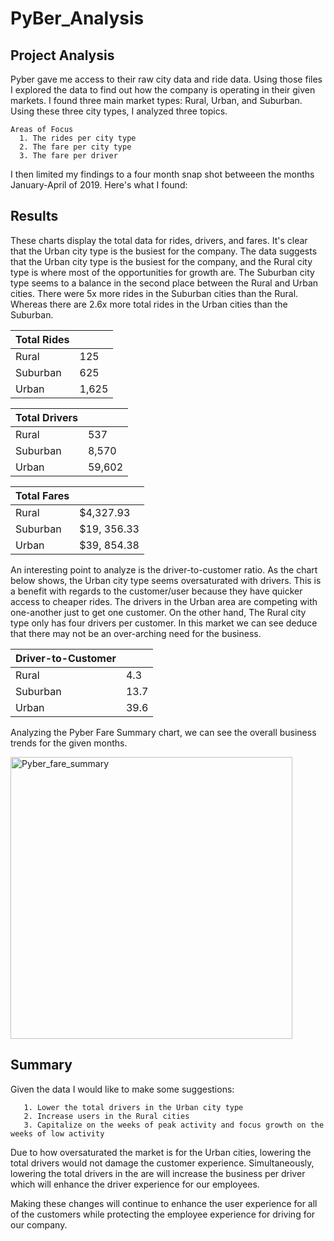 # PyBer_Analysis

## Project Analysis
  Pyber gave me access to their raw city data and ride data. Using those files I explored the data to find out how the company is operating in their given markets. I found three main market types: Rural, Urban, and Suburban. Using these three city types, I analyzed three topics.  
  
    Areas of Focus
      1. The rides per city type 
      2. The fare per city type 
      3. The fare per driver
  
  I then limited my findings to a four month snap shot betweeen the months January-April of 2019. Here's what I found:

## Results
 
 These charts display the total data for rides, drivers, and fares. It's clear that the Urban city type is the busiest for the company. The data suggests that the Urban city type is the busiest for the company, and the Rural city type is where most of the opportunities for growth are. The Suburban city type seems to a balance in the second place between the Rural and Urban cities. There were 5x more rides in the Suburban cities than the Rural. Whereas there are 2.6x more total rides in the Urban cities than the Suburban.


| Total Rides   |               |
| ------------- | ------------- |
| Rural         | 125           |
| Suburban      | 625           |
| Urban         | 1,625         |  


| Total Drivers |           |
|---------------|-----------|
| Rural         | 537       |
| Suburban      | 8,570     |
| Urban         | 59,602    |


| Total Fares |             |
| ----------- | ----------- |
| Rural       | $4,327.93   |
| Suburban    | $19, 356.33 |
| Urban       | $39, 854.38 |

An interesting point to analyze is the driver-to-customer ratio. As the chart below shows, the Urban city type seems oversaturated with drivers. This is a benefit with regards to the customer/user because they have quicker access to cheaper rides. The drivers in the Urban area are competing with one-another just to get one customer. On the other hand, The Rural city type only has four drivers per customer. In this market we can see deduce that there may not be an over-arching need for the business. 

| Driver-to-Customer |          |
| ------------------ | -------- |
| Rural              |  4.3     |
| Suburban           |  13.7    |
| Urban              |  39.6    |


Analyzing the Pyber Fare Summary chart, we can see the overall business trends for the given months. 

<img width="451" alt="Pyber_fare_summary" src="https://user-images.githubusercontent.com/99840803/160264936-cde97d5b-d0bc-449a-9d2a-eb9329b8cff1.png">

## Summary

Given the data I would like to make some suggestions:
      
       1. Lower the total drivers in the Urban city type
       2. Increase users in the Rural cities
       3. Capitalize on the weeks of peak activity and focus growth on the weeks of low activity
    
    
Due to how oversaturated the market is for the Urban cities, lowering the total drivers would not damage the customer experience. Simultaneously,            lowering the total drivers in the are will increase the business per driver which will enhance the driver experience for our                                employees.

Making these changes will continue to enhance the user experience for all of the customers while protecting the employee experience for driving for our company. 
